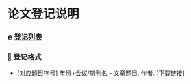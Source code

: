 # 论文登记说明
### :fire: [登记列表](https://github.com/MsterDC/CVM-DL_Base/blob/main/Papers/PaperList.md)
### :book: 登记格式
* [对应题目序号] 年份+会议/期刊名 - 文章题目, 作者. [下载链接]
